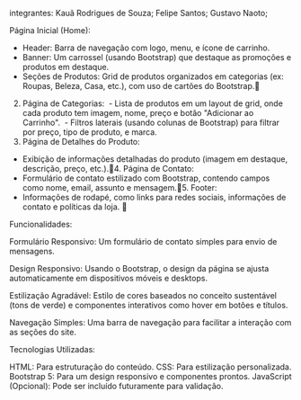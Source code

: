 integrantes: Kauã Rodrigues de Souza;
             Felipe Santos;
             Gustavo Naoto;


Página Inicial (Home):
- Header: Barra de navegação com logo, menu, e ícone de carrinho.
- Banner: Um carrossel (usando Bootstrap) que destaque as promoções e produtos em destaque.
- Seções de Produtos: Grid de produtos organizados em categorias (ex: Roupas, Beleza, Casa, etc.), com uso de cartões do Bootstrap.
2. Página de Categorias:
 - Lista de produtos em um layout de grid, onde cada produto tem imagem, nome, preço e botão "Adicionar ao Carrinho".
 - Filtros laterais (usando colunas de Bootstrap) para filtrar por preço, tipo de produto, e marca.
3. Página de Detalhes do Produto:
- Exibição de informações detalhadas do produto (imagem em destaque, descrição, preço, etc.).4. Página de Contato:
- Formulário de contato estilizado com Bootstrap, contendo campos como nome, email, assunto e mensagem.5. Footer:
- Informações de rodapé, como links para redes sociais, informações de contato e políticas da loja.



Funcionalidades:

Formulário Responsivo: Um formulário de contato simples para envio de mensagens.

Design Responsivo: Usando o Bootstrap, o design da página se ajusta automaticamente em dispositivos móveis e desktops.

Estilização Agradável: Estilo de cores baseados no conceito sustentável (tons de verde) e componentes interativos como hover em botões e títulos.

Navegação Simples: Uma barra de navegação para facilitar a interação com as seções do site.

Tecnologias Utilizadas:

HTML: Para estruturação do conteúdo.
CSS: Para estilização personalizada.
Bootstrap 5: Para um design responsivo e componentes prontos.
JavaScript (Opcional): Pode ser incluído futuramente para validação.

